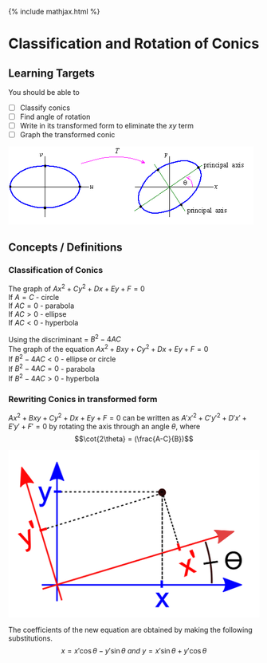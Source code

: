 {% include mathjax.html %}

# Classification and Rotation of Conics

## Learning Targets

You should be able to
- [ ] Classify conics
- [ ] Find angle of rotation
- [ ] Write in its transformed form to eliminate the $xy$ term
- [ ] Graph the transformed conic

![Graph the Transformed Conic](../assets/precalculus/classification-and-rotation-of-conics_1.gif)

## Concepts / Definitions

### Classification of Conics

The graph of $Ax^2 + Cy^2 + Dx + Ey + F = 0$<br>
If $A = C$ - circle<br>
If $AC = 0$ - parabola<br>
If $AC > 0$ - ellipse<br>
If $AC < 0$ - hyperbola

Using the discriminant = $B^2 - 4AC$<br>
The graph of the equation $Ax^2 + Bxy + Cy^2 + Dx + Ey + F = 0$<br>
If $B^2 - 4AC < 0$ - ellipse or circle<br>
If $B^2 - 4AC = 0$ - parabola<br>
If $B^2 - 4AC > 0$ - hyperbola

### Rewriting Conics in transformed form

$Ax^2 + Bxy + Cy^2 + Dx + Ey + F = 0$ can be written as $A'x'^2 + C'y'^2 + D'x' + E'y' + F' = 0$ by rotating the axis through an angle $\theta$, where
$$\cot{2\theta} = (\frac{A-C}{B})$$

![Rotated Axis](../assets/precalculus/classification-and-rotation-of-conics_2.svg)

The coefficients of the new equation are obtained by making the following substitutions.
$$ x = x' \cos{\theta} - y' \sin{\theta}\ and\ y = x' \sin{\theta} + y' \cos{\theta}$$
